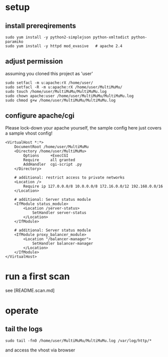 # setup
## install prereqirements
```
sudo yum install -y python2-simplejson python-xmltodict python-paramiko
sudo yum install -y httpd mod_evasive   # apache 2.4
```

## adjust permission
assuming you cloned this project as 'user'
```
sudo setfacl -m u:apache:rX /home/user/
sudo setfacl -R -m u:apache:rX /home/user/MultiMuMu/
sudo touch /home/user/MultiMuMu/MultiMuMu.log
sudo chown apache:user /home/user/MultiMuMu/MultiMuMu.log
sudo chmod g+w /home/user/MultiMuMu/MultiMuMu.log
```

## configure apache/cgi
Please lock-down your apache yourself, the sample config here just covers a sample vhost config!
```
<VirtualHost *:*>
    DocumentRoot /home/user/MultiMuMu
    <Directory /home/user/MultiMuMu>
        Options     +ExecCGI
        Require     all granted
        AddHandler  cgi-script .py
    </Directory>

    # additional: restrict access to private networks
    <Location />
        Require ip 127.0.0.0/8 10.0.0.0/8 172.16.0.0/12 192.168.0.0/16
    </Location>

    # additional: Server status module
    <IfModule status_module>
        <Location /server-status>
            SetHandler server-status
        </Location>
    </IfModule>

    # additional: Server status module
    <IfModule proxy_balancer_module>
        <Location "/balancer-manager">
            SetHandler balancer-manager
        </Location>
    </IfModule>
</VirtualHost>
```

# run a first scan
see [README.scan.md]

# operate
## tail the logs
```
sudo tail -fn0 /home/user/MultiMuMu/MultiMuMu.log /var/log/http/*
```
and access the vhost via browser